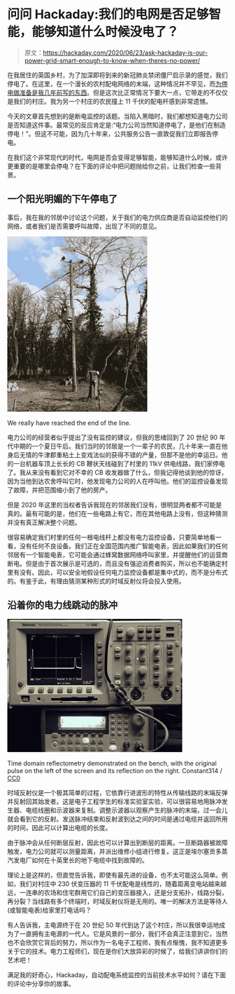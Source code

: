 # 问问 Hackaday:我们的电网是否足够智能，能够知道什么时候没电了？

> 原文：<https://hackaday.com/2020/06/23/ask-hackaday-is-our-power-grid-smart-enough-to-know-when-theres-no-power/>

在我居住的英国乡村，为了加深即将到来的新冠肺炎禁闭僵尸启示录的感觉，我们停电了。在这里，在一个漫长的农村配电网络的末端，这种情况并不罕见，而[为停电做准备是我几年前写的东西](https://hackaday.com/2017/12/19/prepping-for-power-outages/)。但是这次比正常情况下要大一点，它带走的不仅仅是我们的村庄。我为另一个村庄的农民撞上 11 千伏的配电杆感到非常遗憾。

今天的文章首先想到的是断电监控的话题。当陷入黑暗时，我们都想知道电力公司是否知道这件事。最常见的反应肯定是:“电力公司当然知道停电了，是他们在制造停电！”。但这不可能，因为几十年来，公共服务公告一直敦促我们立即报告停电。

在我们这个非常现代的时代，电网是否会变得足够智能，能够知道什么时候，或许更重要的是哪里会停电？在下面的评论中把问题抛给你之前，让我们检查一些背景。

## 一个阳光明媚的下午停电了

事后，我在我的邻居中讨论这个问题，关于我们的电力供应商是否自动监控他们的网络，或者我们是否需要呼叫故障，出现了不同的意见。

[![We really have reached the end og the line.](img/436318bff9cef77b2e1341d01eef79ed.png)](https://hackaday.com/wp-content/uploads/2020/03/powerline-end-of-line.jpg)

We really have reached the end of the line.

电力公司的经营者似乎提出了没有监控的建议，但我的思绪回到了 20 世纪 90 年代中期的一个夏日午后。我们当时的邻居是一个一辈子的农民，几十年来一直在他身后无情的牛津郡重粘土上变戏法似的获得不错的产量，但那不是他的幸运日。他的一台机器车顶上长长的 CB 鞭状天线碰到了村里的 11kV 供电线路，我们家停电了。我从来没有看到它对不幸的 CB 收发器做了什么，但我记得他谈到他的惊讶，因为当他到达农舍呼叫它时，他发现电力公司的人在呼叫他。他们的监控设备发现了故障，并把范围缩小到了他的房产。

但是 2020 年这里的当权者告诉我现在的邻居我们没有，很明显两者都不可能是真的。最有可能的是，他们在一些电路上有它，而在其他电路上没有，但这种猜测并没有真正解决整个问题。

很容易确定我们村里的任何一根电线杆上都没有电力监控设备，只要简单地看一看，没有任何不良设备。我们正在全国范围内推广智能电表，因此如果我们的任何邻居有一个智能电表，它可能会通过蜂窝数据网络呼叫家里，并提醒他们的运营商断电。但是由于首次展示是可选的，而且没有强迫消费者购买，所以也不能确定村里有没有。因此，可以安全地假设任何电力监控设备都是集中式的，而不是分布式的。有鉴于此，有理由猜测某种形式的时域反射仪将会投入使用。

## 沿着你的电力线跳动的脉冲

[![Time domain reflectometry demonstrated on the bench, with the original pulse on the left of the screen and its reflection on the right.](img/858a6c68a18139afafca8128af713b61.png)](https://hackaday.com/wp-content/uploads/2020/03/Time_Domain_Reflectometer_made_from_common_lab_equipment.jpg)

Time domain reflectometry demonstrated on the bench, with the original pulse on the left of the screen and its reflection on the right. Constant314 / [CC0](https://commons.wikimedia.org/wiki/File:Time_Domain_Reflectometer_made_from_common_lab_equipment.JPG)

时域反射仪是一个极其简单的过程，它依靠行进波形的特性从传输线路的末端反弹并反射回其始发者。这是电子工程学生的标准实验室实验，可以很容易地用脉冲发生器、电缆线圈和示波器来复制。调整示波器以观察产生的脉冲的末端，过一会儿就会看到它的反射。发送脉冲结束和反射波到达之间的时间是通过电缆并返回所用的时间，因此可以计算出电缆的长度。

由于脉冲会从任何断层反射，因此也可以计算出到断层的距离。一旦断路器被故障触发，电力公司就可以测量距离，并派出维修小组进行修复。这正是埃尔塞贡多蒸汽发电厂如何在十英里长的地下电缆中找到故障的。

理论上是这样的，但直觉告诉我，即使有最先进的设备，也不太可能这么简单。例如，我们对村庄中 230 伏变压器的 11 千伏配电是线性的，随着距离变电站越来越远，一连串的农场和住宅群用它们自己的变压器接入，还是分支拓扑，线路分裂，再分裂？当线路有多个终端时，时域反射仪将是无用的。唯一的解决方法是等待人(或智能电表)给家里打电话吗？

有人告诉我，主电源终于在 20 世纪 50 年代到达了这个村庄，所以我很幸运地成为了一直拥有主电源的一代人。它是风景的一部分，我们不会真正注意到它，当然也不会欣赏它背后的努力，所以作为一名电子工程师，我有点惭愧，我不知道更多关于它的技术。电力工程师们，现在是你们大放异彩的时候了，给我们讲讲你们的艺术吧！

满足我的好奇心，Hackaday，自动配电系统监控的当前技术水平如何？请在下面的评论中分享你的故事。
